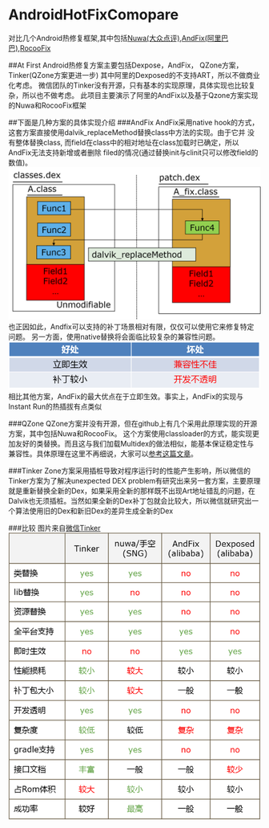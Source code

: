 # AndroidHotFixComopare
对比几个Android热修复框架,其中包括[Nuwa(大众点评)](https://github.com/jasonross/Nuwa),[AndFix(阿里巴巴)](https://github.com/alibaba/AndFix),[RocooFix](https://github.com/dodola/RocooFix)

##At First
Android热修复方案主要包括Dexpose，AndFix， QZone方案，Tinker(QZone方案更进一步)
其中阿里的Dexposed的不支持ART，所以不做商业化考虑。
微信团队的Tinker没有开源，只有基本的实现原理，具体实现也比较复杂，所以也不做考虑。
此项目主要演示了阿里的AndFix以及基于Qzone方案实现的Nuwa和RocooFix框架

##下面是几种方案的具体实现介绍
###AndFix
AndFix采用native hook的方式，这套方案直接使用dalvik_replaceMethod替换class中方法的实现。由于它并
没有整体替换class, 而field在class中的相对地址在class加载时已确定，所以AndFix无法支持新增或者删除
filed的情况(通过替换init与clinit只可以修改field的数值)。
![图片来自微信](image/andfix.png)
也正因如此，Andfix可以支持的补丁场景相对有限，仅仅可以使用它来修复特定问题。
另一方面，使用native替换将会面临比较复杂的兼容性问题。
![图片来自微信](image/andfixend.png)
相比其他方案，AndFix的最大优点在于立即生效。事实上，AndFix的实现与Instant Run的热插拔有点类似

###QZone
QZone方案并没有开源，但在github上有几个采用此原理实现的开源方案，其中包括Nuwa和RocooFix。
这个方案使用classloader的方式，能实现更加友好的类替换。而且这与我们加载Multidex的做法相似，能基本保证稳定性与兼容性。具体原理在这里不再细说，大家可以[参考这篇文章](https://mp.weixin.qq.com/s?__biz=MzI1MTA1MzM2Nw==&mid=400118620&idx=1&sn=b4fdd5055731290eef12ad0d17f39d4a&scene=1&srcid=1106Imu9ZgwybID13e7y2nEi#wechat_redirect)。

###Tinker
Zone方案采用插桩导致对程序运行时的性能产生影响，所以微信的Tinker方案为了解决unexpected DEX problem有研究出来另一套方案，主要原理就是重新替换全新的Dex，如果采用全新的那样既不出现Art地址错乱的问题，在Dalvik也无须插桩。当然如果全新的Dex补丁包就会比较大，所以微信就研究出一个算法使用旧的Dex和新旧Dex的差异生成全新的Dex

###比较
图片来自[微信Tinker](http://bugly.qq.com/bbs/forum.php?mod=viewthread&tid=1264&extra=page%3D1)
![](image/all.png)